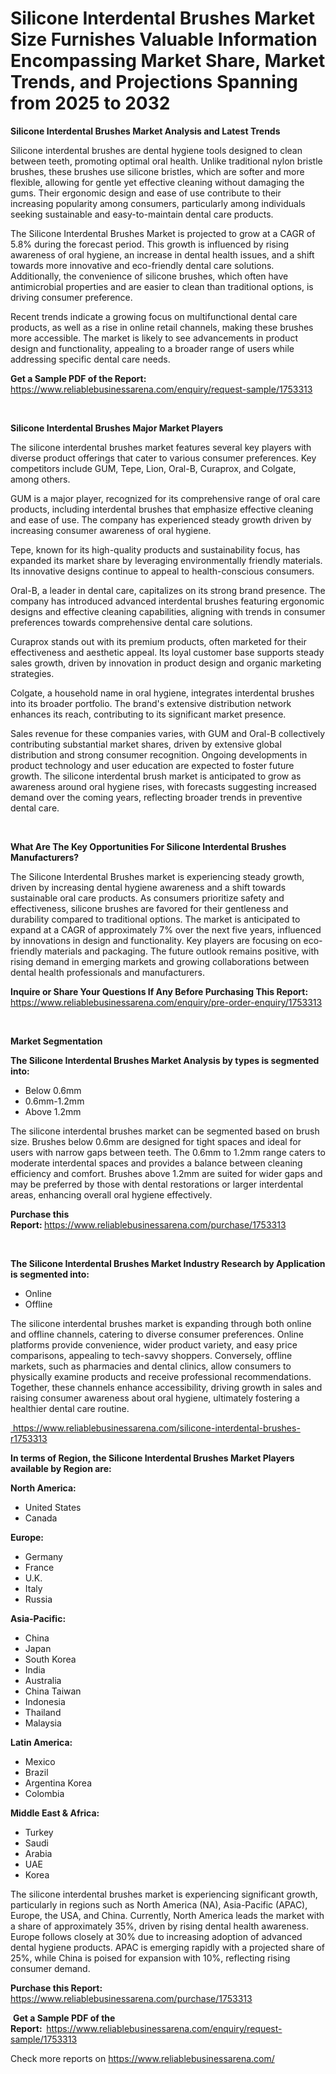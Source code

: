 <p><h1>Silicone Interdental Brushes Market Size Furnishes Valuable Information Encompassing Market Share, Market Trends, and Projections Spanning from 2025 to 2032</h1></p><p><strong>Silicone Interdental Brushes Market Analysis and Latest Trends</strong></p>
<p><p>Silicone interdental brushes are dental hygiene tools designed to clean between teeth, promoting optimal oral health. Unlike traditional nylon bristle brushes, these brushes use silicone bristles, which are softer and more flexible, allowing for gentle yet effective cleaning without damaging the gums. Their ergonomic design and ease of use contribute to their increasing popularity among consumers, particularly among individuals seeking sustainable and easy-to-maintain dental care products.</p><p>The Silicone Interdental Brushes Market is projected to grow at a CAGR of 5.8% during the forecast period. This growth is influenced by rising awareness of oral hygiene, an increase in dental health issues, and a shift towards more innovative and eco-friendly dental care solutions. Additionally, the convenience of silicone brushes, which often have antimicrobial properties and are easier to clean than traditional options, is driving consumer preference. </p><p>Recent trends indicate a growing focus on multifunctional dental care products, as well as a rise in online retail channels, making these brushes more accessible. The market is likely to see advancements in product design and functionality, appealing to a broader range of users while addressing specific dental care needs.</p></p>
<p><strong>Get a Sample PDF of the Report:&nbsp;</strong> <a href="https://www.reliablebusinessarena.com/enquiry/request-sample/1753313?utm_campaign=2231&utm_medium=2&utm_source=Github&utm_content=ia&utm_term=07022025&utm_id=silicone-interdental-brushes">https://www.reliablebusinessarena.com/enquiry/request-sample/1753313</a></p>
<p>&nbsp;</p>
<p><strong>Silicone Interdental Brushes Major Market Players</strong></p>
<p><p>The silicone interdental brushes market features several key players with diverse product offerings that cater to various consumer preferences. Key competitors include GUM, Tepe, Lion, Oral-B, Curaprox, and Colgate, among others. </p><p>GUM is a major player, recognized for its comprehensive range of oral care products, including interdental brushes that emphasize effective cleaning and ease of use. The company has experienced steady growth driven by increasing consumer awareness of oral hygiene.</p><p>Tepe, known for its high-quality products and sustainability focus, has expanded its market share by leveraging environmentally friendly materials. Its innovative designs continue to appeal to health-conscious consumers.</p><p>Oral-B, a leader in dental care, capitalizes on its strong brand presence. The company has introduced advanced interdental brushes featuring ergonomic designs and effective cleaning capabilities, aligning with trends in consumer preferences towards comprehensive dental care solutions.</p><p>Curaprox stands out with its premium products, often marketed for their effectiveness and aesthetic appeal. Its loyal customer base supports steady sales growth, driven by innovation in product design and organic marketing strategies.</p><p>Colgate, a household name in oral hygiene, integrates interdental brushes into its broader portfolio. The brand's extensive distribution network enhances its reach, contributing to its significant market presence.</p><p>Sales revenue for these companies varies, with GUM and Oral-B collectively contributing substantial market shares, driven by extensive global distribution and strong consumer recognition. Ongoing developments in product technology and user education are expected to foster future growth. The silicone interdental brush market is anticipated to grow as awareness around oral hygiene rises, with forecasts suggesting increased demand over the coming years, reflecting broader trends in preventive dental care.</p></p>
<p>&nbsp;</p>
<p><strong>What Are The Key Opportunities For Silicone Interdental Brushes Manufacturers?</strong></p>
<p><p>The Silicone Interdental Brushes market is experiencing steady growth, driven by increasing dental hygiene awareness and a shift towards sustainable oral care products. As consumers prioritize safety and effectiveness, silicone brushes are favored for their gentleness and durability compared to traditional options. The market is anticipated to expand at a CAGR of approximately 7% over the next five years, influenced by innovations in design and functionality. Key players are focusing on eco-friendly materials and packaging. The future outlook remains positive, with rising demand in emerging markets and growing collaborations between dental health professionals and manufacturers.</p></p>
<p><strong>Inquire or Share Your Questions If Any Before Purchasing This Report:</strong> <a href="https://www.reliablebusinessarena.com/enquiry/pre-order-enquiry/1753313?utm_campaign=2231&utm_medium=2&utm_source=Github&utm_content=ia&utm_term=07022025&utm_id=silicone-interdental-brushes">https://www.reliablebusinessarena.com/enquiry/pre-order-enquiry/1753313</a></p>
<p>&nbsp;</p>
<p><strong>Market Segmentation</strong></p>
<p><strong>The Silicone Interdental Brushes Market Analysis by types is segmented into:</strong></p>
<p><ul><li>Below 0.6mm</li><li>0.6mm-1.2mm</li><li>Above 1.2mm</li></ul></p>
<p><p>The silicone interdental brushes market can be segmented based on brush size. Brushes below 0.6mm are designed for tight spaces and ideal for users with narrow gaps between teeth. The 0.6mm to 1.2mm range caters to moderate interdental spaces and provides a balance between cleaning efficiency and comfort. Brushes above 1.2mm are suited for wider gaps and may be preferred by those with dental restorations or larger interdental areas, enhancing overall oral hygiene effectively.</p></p>
<p><strong>Purchase this Report:&nbsp;</strong><a href="https://www.reliablebusinessarena.com/purchase/1753313?utm_campaign=2231&utm_medium=2&utm_source=Github&utm_content=ia&utm_term=07022025&utm_id=silicone-interdental-brushes">https://www.reliablebusinessarena.com/purchase/1753313</a></p>
<p>&nbsp;</p>
<p><strong>The Silicone Interdental Brushes Market Industry Research by Application is segmented into:</strong></p>
<p><ul><li>Online</li><li>Offline</li></ul></p>
<p><p>The silicone interdental brushes market is expanding through both online and offline channels, catering to diverse consumer preferences. Online platforms provide convenience, wider product variety, and easy price comparisons, appealing to tech-savvy shoppers. Conversely, offline markets, such as pharmacies and dental clinics, allow consumers to physically examine products and receive professional recommendations. Together, these channels enhance accessibility, driving growth in sales and raising consumer awareness about oral hygiene, ultimately fostering a healthier dental care routine.</p></p>
<p><a href="https://www.reliablebusinessarena.com/silicone-interdental-brushes-r1753313?utm_campaign=2231&utm_medium=2&utm_source=Github&utm_content=ia&utm_term=07022025&utm_id=silicone-interdental-brushes">&nbsp;https://www.reliablebusinessarena.com/silicone-interdental-brushes-r1753313</a></p>
<p><strong>In terms of Region, the Silicone Interdental Brushes Market Players available by Region are:</strong></p>
<p>
    <p> <strong> North America: </strong>
        <ul>
            <li>United States</li>
            <li>Canada</li>
        </ul>
        </p> 
    <p> <strong> Europe: </strong>
        <ul>
            <li>Germany</li>
            <li>France</li>
            <li>U.K.</li>
            <li>Italy</li>
            <li>Russia</li>
        </ul>
        </p> 
    <p> <strong> Asia-Pacific: </strong>
        <ul>
            <li>China</li>
            <li>Japan</li>
            <li>South Korea</li>
            <li>India</li>
            <li>Australia</li>
            <li>China Taiwan</li>
            <li>Indonesia</li>
            <li>Thailand</li>
            <li>Malaysia</li>
        </ul>
        </p> 
    <p> <strong> Latin America: </strong>
        <ul>
            <li>Mexico</li>
            <li>Brazil</li>
            <li>Argentina Korea</li>
            <li>Colombia</li>
        </ul>
        </p> 
    <p> <strong> Middle East & Africa: </strong>
        <ul>
            <li>Turkey</li>
            <li>Saudi</li>
            <li>Arabia</li>
            <li>UAE</li>
            <li>Korea</li>
        </ul>
    </p>
    </p>
<p><p>The silicone interdental brushes market is experiencing significant growth, particularly in regions such as North America (NA), Asia-Pacific (APAC), Europe, the USA, and China. Currently, North America leads the market with a share of approximately 35%, driven by rising dental health awareness. Europe follows closely at 30% due to increasing adoption of advanced dental hygiene products. APAC is emerging rapidly with a projected share of 25%, while China is poised for expansion with 10%, reflecting rising consumer demand.</p></p>
<p><strong>Purchase this Report: </strong><a href="https://www.reliablebusinessarena.com/purchase/1753313?utm_campaign=2231&utm_medium=2&utm_source=Github&utm_content=ia&utm_term=07022025&utm_id=silicone-interdental-brushes">https://www.reliablebusinessarena.com/purchase/1753313</a></p>
<p>&nbsp;<strong>Get a Sample PDF of the Report:&nbsp;&nbsp;</strong><a href="https://www.reliablebusinessarena.com/enquiry/request-sample/1753313?utm_campaign=2231&utm_medium=2&utm_source=Github&utm_content=ia&utm_term=07022025&utm_id=silicone-interdental-brushes">https://www.reliablebusinessarena.com/enquiry/request-sample/1753313</a></p>
<p><strong></strong></p>
<p>Check more reports on <a href="https://www.reliablebusinessarena.com/?utm_campaign=2231&utm_medium=2&utm_source=Github&utm_content=ia&utm_term=07022025&utm_id=silicone-interdental-brushes">https://www.reliablebusinessarena.com/</a></p>